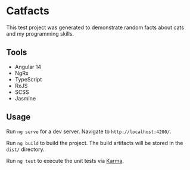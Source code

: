 # Catfacts

This test project was generated to demonstrate random facts about cats and my programming skills.

## Tools

- Angular 14
- NgRx
- TypeScript
- RxJS
- SCSS
- Jasmine

## Usage

Run `ng serve` for a dev server. Navigate to `http://localhost:4200/`.

Run `ng build` to build the project. The build artifacts will be stored in the `dist/` directory.

Run `ng test` to execute the unit tests via [Karma](https://karma-runner.github.io).

